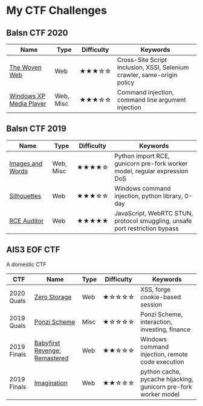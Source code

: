 # My CTF Challenges

## Balsn CTF 2020

| Name                                                         | Type      | Difficulty | Keywords                                                     |
| ------------------------------------------------------------ | --------- | ---------- | ------------------------------------------------------------ |
| [The Woven Web](balsn-ctf-2020/the-woven-web)                | Web       | ★★★☆☆      | Cross-Site Script Inclusion, XSSI, Selenium crawler, same-origin policy |
| [Windows XP Media Player](balsn-ctf-2020/windows-xp-media-player) | Web, Misc | ★★★☆☆      | Command injection, command line argument injection           |

## Balsn CTF 2019

| Name                                                | Type      | Difficulty | Keywords                                                     |
| --------------------------------------------------- | --------- | ---------- | ------------------------------------------------------------ |
| [Images and Words](balsn-ctf-2019/images-and-words) | Web, Misc | ★★★★☆      | Python import RCE, gunicorn pre-fork worker model, regular expression DoS |
| [Silhouettes](balsn-ctf-2019/silhouettes)           | Web       | ★★★☆☆      | Windows command injection, python library, 0-day             |
| [RCE Auditor](balsn-ctf-2019/rce-auditor)           | Web       | ★★★★★      | JavaScript, WebRTC STUN, protocol smuggling, unsafe port restriction bypass |

## AIS3 EOF CTF 

A domestic CTF

| CTF                                              | Name                                                 | Type | Difficulty | Keywords                                      |
| ---------------------------------------------------- | ---- | ---------- | --------------------------------------------- | --------------------------------------------- |
| 2020 Quals | [Zero Storage](ais3-eof-ctf-2020-quals/zero-storage) | Web | ★☆☆☆☆ | XSS, forge cookie-based session |
| 2019 Quals | [Ponzi Scheme](ais3-eof-ctf-2019-quals/ponzi-scheme) | Misc | ★☆☆☆☆      | Ponzi Scheme, interaction, investing, finance |
| 2019 Finals | [Babyfirst Revenge: Remastered](ais3-eof-ctf-2019-finals/babyfirst-revenge-remastered) | Web  | ★★☆☆☆      | Windows command injection, remote code execution             |
| 2019 Finals | [Imagination](ais3-eof-ctf-2019-finals/imagination)          | Web  | ★★☆☆☆      | python cache, pycache hijacking, gunicorn pre-fork worker model |



